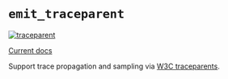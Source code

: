 # `emit_traceparent`

[![traceparent](https://github.com/emit-rs/emit/actions/workflows/traceparent.yml/badge.svg)](https://github.com/emit-rs/emit/actions/workflows/traceparent.yml)

[Current docs](https://docs.rs/emit_traceparent/0.11.1/emit_traceparent/index.html)

Support trace propagation and sampling via [W3C traceparents](https://www.w3.org/TR/trace-context/).
